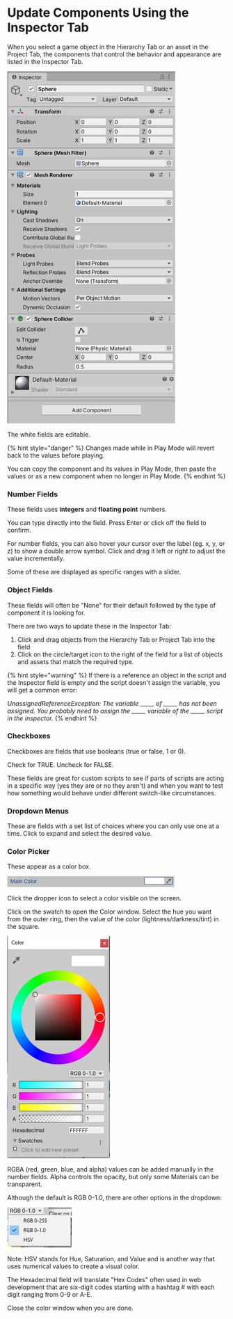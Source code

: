# Update Components Using the Inspector Tab

When you select a game object in the Hierarchy Tab or an asset in the Project Tab, the components that control the behavior and appearance are listed in the Inspector Tab.

![Example of components of a newly added Sphere game object.](../../.gitbook/assets/image%20%28142%29.png)

The white fields are editable.

{% hint style="danger" %}
Changes made while in Play Mode will revert back to the values before playing.

You can copy the component and its values in Play Mode, then paste the values or as a new component when no longer in Play Mode.
{% endhint %}

### Number Fields

These fields uses **integers** and **floating point** numbers.

You can type directly into the field. Press Enter or click off the field to confirm.

For number fields, you can also hover your cursor over the label \(eg. x, y, or z\) to show a double arrow symbol. Click and drag it left or right to adjust the value incrementally.

Some of these are displayed as specific ranges with a slider.

### Object Fields

These fields will often be "None" for their default followed by the type of component it is looking for. 

There are two ways to update these in the Inspector Tab:

1. Click and drag objects from the Hierarchy Tab or Project Tab into the field
2. Click on the circle/target icon to the right of the field for a list of objects and assets that match the required type.

{% hint style="warning" %}
If there is a reference an object in the script and the Inspector field is empty and the script doesn't assign the variable, you will get a common error:

_UnassignedReferenceException: The variable \_\_\_\_\_ of \_\_\_\_\_ has not been assigned. You probably need to assign the \_\_\_\_\_ variable of the \_\_\_\_\_ script in the inspector._
{% endhint %}

### **Checkboxes**

Checkboxes are fields that use booleans \(true or false, 1 or 0\).

Check for TRUE. Uncheck for FALSE.

These fields are great for custom scripts to see if parts of scripts are acting in a specific way \(yes they are or no they aren't\) and when you want to test how something would behave under different switch-like circumstances.

### Dropdown Menus

These are fields with a set list of choices where you can only use one at a time. Click to expand and select the desired value.

### Color Picker

These appear as a color box.

![](../../.gitbook/assets/image%20%28152%29.png)

Click the dropper icon to select a color visible on the screen.

Click on the swatch to open the Color window. Select the hue you want from the outer ring, then the value of the color \(lightness/darkness/tint\) in the square.

![](../../.gitbook/assets/image%20%2817%29.png)

RGBA \(red, green, blue, and alpha\) values can be added manually in the number fields. Alpha controls the opacity, but only some Materials can be transparent.

Although the default is RGB 0-1.0, there are other options in the dropdown:

![](../../.gitbook/assets/image%20%28144%29.png)

Note: HSV stands for Hue, Saturation, and Value and is another way that uses numerical values to create a visual color.

The Hexadecimal field will translate "Hex Codes" often used in web development that are six-digit codes starting with a hashtag \# with each digit ranging from 0-9 or A-E.

Close the color window when you are done.

